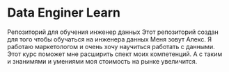 # Data Enginer Learn
Репозиторий для обучения инженер данных
Этот репозиторий создан для того чтобы обучаться на инженера данных
 Меня зовут Алекс. Я работаю маркетологом и очень хочу научиться работать с данными. Этот курс поможет мне расширить спект моих компетенций. А с таким и знанимями и умениями моя стоимость на рынке увеличится.

